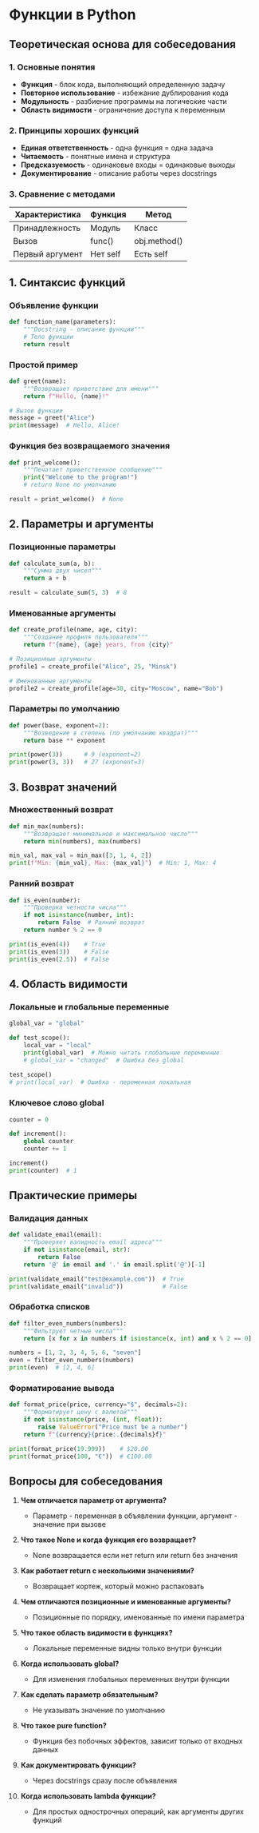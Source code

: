 # Функции в Python

## Теоретическая основа для собеседования

### 1. Основные понятия
- **Функция** - блок кода, выполняющий определенную задачу
- **Повторное использование** - избежание дублирования кода
- **Модульность** - разбиение программы на логические части
- **Область видимости** - ограничение доступа к переменным

### 2. Принципы хороших функций
- **Единая ответственность** - одна функция = одна задача
- **Читаемость** - понятные имена и структура
- **Предсказуемость** - одинаковые входы = одинаковые выходы
- **Документирование** - описание работы через docstrings

### 3. Сравнение с методами
| Характеристика | Функция | Метод |
|----------------|---------|-------|
| Принадлежность | Модуль | Класс |
| Вызов | func() | obj.method() |
| Первый аргумент | Нет self | Есть self |

## 1. Синтаксис функций

### Объявление функции
```python
def function_name(parameters):
    """Docstring - описание функции"""
    # Тело функции
    return result
```

### Простой пример
```python
def greet(name):
    """Возвращает приветствие для имени"""
    return f"Hello, {name}!"

# Вызов функции
message = greet("Alice")
print(message)  # Hello, Alice!
```

### Функция без возвращаемого значения
```python
def print_welcome():
    """Печатает приветственное сообщение"""
    print("Welcome to the program!")
    # return None по умолчанию

result = print_welcome()  # None
```

## 2. Параметры и аргументы

### Позиционные параметры
```python
def calculate_sum(a, b):
    """Сумма двух чисел"""
    return a + b

result = calculate_sum(5, 3)  # 8
```

### Именованные аргументы
```python
def create_profile(name, age, city):
    """Создание профиля пользователя"""
    return f"{name}, {age} years, from {city}"

# Позиционные аргументы
profile1 = create_profile("Alice", 25, "Minsk")

# Именованные аргументы  
profile2 = create_profile(age=30, city="Moscow", name="Bob")
```

### Параметры по умолчанию
```python
def power(base, exponent=2):
    """Возведение в степень (по умолчанию квадрат)"""
    return base ** exponent

print(power(3))      # 9 (exponent=2)
print(power(3, 3))   # 27 (exponent=3)
```

## 3. Возврат значений

### Множественный возврат
```python
def min_max(numbers):
    """Возвращает минимальное и максимальное число"""
    return min(numbers), max(numbers)

min_val, max_val = min_max([3, 1, 4, 2])
print(f"Min: {min_val}, Max: {max_val}")  # Min: 1, Max: 4
```

### Ранний возврат
```python
def is_even(number):
    """Проверка четности числа"""
    if not isinstance(number, int):
        return False  # Ранний возврат
    return number % 2 == 0

print(is_even(4))    # True
print(is_even(3))    # False
print(is_even(2.5))  # False
```

## 4. Область видимости

### Локальные и глобальные переменные
```python
global_var = "global"

def test_scope():
    local_var = "local"
    print(global_var)  # Можно читать глобальные переменные
    # global_var = "changed"  # Ошибка без global
    
test_scope()
# print(local_var)  # Ошибка - переменная локальная
```

### Ключевое слово global
```python
counter = 0

def increment():
    global counter
    counter += 1

increment()
print(counter)  # 1
```

## Практические примеры

### Валидация данных
```python
def validate_email(email):
    """Проверяет валидность email адреса"""
    if not isinstance(email, str):
        return False
    return '@' in email and '.' in email.split('@')[-1]

print(validate_email("test@example.com"))  # True
print(validate_email("invalid"))           # False
```

### Обработка списков
```python
def filter_even_numbers(numbers):
    """Фильтрует четные числа"""
    return [x for x in numbers if isinstance(x, int) and x % 2 == 0]

numbers = [1, 2, 3, 4, 5, 6, "seven"]
even = filter_even_numbers(numbers)
print(even)  # [2, 4, 6]
```

### Форматирование вывода
```python
def format_price(price, currency="$", decimals=2):
    """Форматирует цену с валютой"""
    if not isinstance(price, (int, float)):
        raise ValueError("Price must be a number")
    return f"{currency}{price:.{decimals}f}"

print(format_price(19.999))    # $20.00
print(format_price(100, "€"))  # €100.00
```

## Вопросы для собеседования

1. **Чем отличается параметр от аргумента?**
   - Параметр - переменная в объявлении функции, аргумент - значение при вызове

2. **Что такое None и когда функция его возвращает?**
   - None возвращается если нет return или return без значения

3. **Как работает return с несколькими значениями?**
   - Возвращает кортеж, который можно распаковать

4. **Чем отличаются позиционные и именованные аргументы?**
   - Позиционные по порядку, именованные по имени параметра

5. **Что такое область видимости в функциях?**
   - Локальные переменные видны только внутри функции

6. **Когда использовать global?**
   - Для изменения глобальных переменных внутри функции

7. **Как сделать параметр обязательным?**
   - Не указывать значение по умолчанию

8. **Что такое pure function?**
   - Функция без побочных эффектов, зависит только от входных данных

9. **Как документировать функции?**
   - Через docstrings сразу после объявления

10. **Когда использовать lambda функции?**
    - Для простых однострочных операций, как аргументы других функций